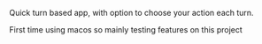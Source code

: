 Quick turn based app, with option to choose your action each turn.

First time using macos so mainly testing features on this project
